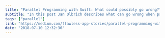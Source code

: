 ```yaml
---
title: "Parallel Programming with Swift: What could possibly go wrong?"
subtitle: "In this post Jan Olbrich describes what can go wrong when programming for concurrency in Swift."
tags: ["parallel"]
link: "https://medium.com/flawless-app-stories/parallel-programming-with-swift-what-could-possibly-go-wrong-f5bcc38b1814"
date: "2018-07-10 12:32:36"
---
```

